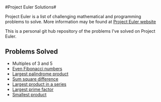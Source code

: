 #Project Euler Solutions#

Project Euler is a list of challenging mathematical and programming problems to solve. More information may be found at [Project Euler website](https://projecteuler.net)

This is a personal git hub repository of the problems I've solved on Project Euler. 

Problems Solved
---------------

* Multiples of 3 and 5
* [Even Fibonacci numbers](https://github.com/ruzette/project-euler-solutions/blob/master/src/even_fib.py)
* [Largest palindrome product](https://github.com/ruzette/project-euler-solutions/blob/master/src/palindrome_product.py)
* [Sum square difference](https://github.com/ruzette/project-euler-solutions/blob/master/src/sum_square_difference.py)
* [Largest product in a series](https://github.com/ruzette/project-euler-solutions/blob/master/src/largest_product.py)
* [Largest prime factor](https://github.com/ruzette/projecteulersolutions/blob/master/src/prime_factors.py)
* [Smallest product](https://github.com/ruzette/projecteulersolutions/blob/master/src/smallest_product.py)




